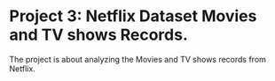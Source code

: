 # Project 3: Netflix Dataset Movies and TV shows Records.

The project is about analyzing the Movies and TV shows records from Netflix.
